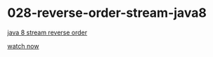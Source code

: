 # 028-reverse-order-stream-java8

[java 8 stream reverse order](http://www.leveluplunch.com/java/tutorials/028-reverse-order-stream-elements-java8/)

[watch now](https://www.youtube.com/watch?v=j-ShJrTSLuE)
